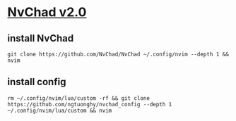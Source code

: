 # [NvChad v2.0](https://nvchad.com/)

## install NvChad

```shell
git clone https://github.com/NvChad/NvChad ~/.config/nvim --depth 1 && nvim
```

## install config

```shell
rm ~/.config/nvim/lua/custom -rf && git clone https://github.com/ngtuonghy/nvchad_config --depth 1 ~/.config/nvim/lua/custom && nvim
```
